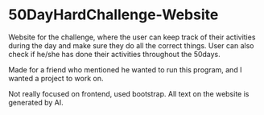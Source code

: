 # 50DayHardChallenge-Website

Website for the challenge, where the user can keep track of their activities during the day and make sure they do all the correct things. 
User can also check if he/she has done their activities throughout the 50days.

Made for a friend who mentioned he wanted to run this program, and I wanted a project to work on. 


Not really focused on frontend, used bootstrap. All text on the website is generated by AI. 
